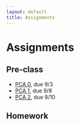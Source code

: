 ```yaml
---
layout: default
title: Assignments
---
```


# Assignments

## Pre-class

- [PCA 0](assignments/pca0.md), due 9/3   
- [PCA 1](assignments/pca1.md), due 9/8
- [PCA 2](assignments/pca2.md), due 9/10
  
<!--  - [PCA 3](assignments/pca3.md), due 9/13
- [PCA 4](assignments/pca4.md), due 9/18
- [PCA 5](assignments/pca5.md), due 9/20
- [PCA 6](assignments/pca6.md), due 9/25
- [PCA 7](assignments/pca7.md), due 9/27
- [PCA 8](assignments/pca8.md), due 10/2
- [PCA 9](assignments/pca9.md), due 10/4
- [PCA 10](assignments/pca10.md), due 10/11
- [PCA 11](assignments/pca11.md), due 10/16
- [PCA 12](assignments/pca12.md), due 10/21
- [PCA 13](assignments/pca13.md), due 10/23
- [PCA 14](assignments/pca14.md), due 11/6
- [PCA 15](assignments/pca15.md), due 11/8
- [PCA 16](assignments/pca16.md), due 11/13
- [PCA 17](assignments/pca17.md), due 11/15
- [PCA 18](assignments/pca18.md)
- [PCA 19](assignments/pca19.md) -->

## Homework

<!-- - [ICA 1](assignments/ica1.md), 8/30
- [ICA 2](assignments/ica2.md), 9/4
- [ICA 3](assignments/ica3.md), 9/11
- [ICA 4](assignments/ica4.md), 9/20
- [ICA 5](assignments/ica5.md), 9/25
- [ICA 6](assignments/ica6.md), 10/2
- [ICA 7](assignments/ica7.md), 10/4
- [ICA 8](assignments/ica8.md), 10/9
- [ICA 9](assignments/ica9.md), 10/11
- [ICA 10](assignments/ica10.md), 10/16
- [ICA 11](assignments/ica11.md), 10/30
- [ICA 12](assignments/ica12.md), 11/1
- [ICA 13](assignments/ica13.md), 11/6
- [ICA 14](assignments/ica14.md)
- [ICA 15](assignments/ica15.md) -->